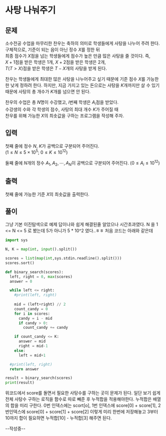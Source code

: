 # 사탕 나눠주기 

## 문제
소수전공 수업을 마무리한 찬우는 축하의 의미로 학생들에게 사탕을 나누어 주려 한다. </br>
구체적으로, 기준이 되는 음이 아닌 정수 $X$를 정한 뒤</br>
최종 점수가 $X$점을 넘는 학생들에게 점수가 높은 만큼 많은 사탕을 줄 것이다. 즉, </br>
$X+1$점을 받은 학생은 $1$개, $X+2$점을 받은 학생은 $2$개, </br>
$T$($T > X$)점을 받은 학생은 $T - X$개의 사탕을 받게 된다.</br>

찬우는 학생들에게 최대한 많은 사탕을 나누어주고 싶기 때문에
기준 점수 $X$를 가능한 한 낮게 정하려 한다. 
하지만, 지금 가지고 있는 돈으로는 사탕을 $K$개까지만 살 수 있기 때문에
사탕의 총 개수가 $K$개를 넘으면 안 된다.

찬우의 수업은 총 $N$명이 수강했고, $i$번째 학생은 $A_i$점을 받았다. </br>
수강생의 수와 각 학생의 점수, 사탕의 최대 개수 $K$가 주어질 때 </br>
찬우를 위해 가능한 $X$의 최솟값을 구하는 프로그램을 작성해 주자. </br>

## 입력
첫째 줄에 정수 $N$, $K$가 공백으로 구분되어 주어진다. </br>
$(1 \leq N \leq 5\times 10^5;$ $0 \leq K \leq 10^{12})$ 

둘째 줄에 
$N$개의 정수 
$A_1, A_2, \dotsm, A_N$이 공백으로 구분되어 주어진다. 
$(0 \leq A_i \leq 10^{12})$ 

## 출력
첫째 줄에 가능한 기준 $X$의 최솟값을 출력한다.

## 풀이
그냥 기본 이진탐색으로 예제 답이나와 쉽게 해결된줄 알았으나 시간초과였다.
N 을 1 <= N <= 5 로 봤는데 5가 아니가 5 * 10^2 였다..ㅎㅎ
처음 코드는 아래와 같은데
```python
import sys

N, K = map(int, input().split())

scores = list(map(int,sys.stdin.readline().split()))
scores.sort()

def binary_search(scores):
  left, right = 0, max(scores)
  answer = 0

  while left <= right:
    #print(left, right)
    
    mid = (left+right) // 2
    count_candy = 0
    for i in scores:
      candy = i - mid
      if candy > 0:
        count_candy += candy

    if count_candy <= K:
      answer = mid
      right = mid-1
    else:
      left = mid+1

  #print(left, right)
  return answer

result = binary_search(scores)
print(result)
```

위코드에서 score를 돌면서 필요한 사탕수를 구하는 곳이 문제가 된다.
일단 보기 쉽게 전체 사탕수 구하는 로직을 함수로 따로 빼준 후
누적합을 적용해야한다.
누적합은 배열의 합을 미리 구한다.
0번 인덱스에는 scort[o], 1번 인덱스에 score[0] + score[1], 2번인덱스에 score[0] + score[1] + score[2]
이렇게 미리 한번에 저장해놓고 3부터 10까지 합이 필요하면
누적합[10] - 누적합[3] 해주면 된다.

--작성중--

```python
```
